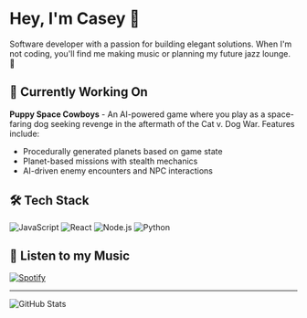# Hey, I'm Casey 👋
Software developer with a passion for building elegant solutions. When I'm not coding, you'll find me making music or planning my future jazz lounge. 🎷

## 🚀 Currently Working On
**Puppy Space Cowboys** - An AI-powered game where you play as a space-faring dog seeking revenge in the aftermath of the Cat v. Dog War. Features include:
- Procedurally generated planets based on game state
- Planet-based missions with stealth mechanics
- AI-driven enemy encounters and NPC interactions
  
## 🛠️ Tech Stack
![JavaScript](https://img.shields.io/badge/-JavaScript-F7DF1E?style=flat-square&logo=javascript&logoColor=black)
![React](https://img.shields.io/badge/-React-61DAFB?style=flat-square&logo=react&logoColor=black)
![Node.js](https://img.shields.io/badge/-Node.js-339933?style=flat-square&logo=node.js&logoColor=white)
![Python](https://img.shields.io/badge/-Python-3776AB?style=flat-square&logo=python&logoColor=white)

## 🎵 Listen to my Music
[![Spotify](https://img.shields.io/badge/Spotify-1DB954?style=for-the-badge&logo=spotify&logoColor=white)](https://open.spotify.com/artist/7xLuS4SFU1pSAi6RxXgtWE?si=412634ea0c8e4471)

---
<p align="left">
  <img src="https://github-readme-stats.vercel.app/api?username=caseybarajas33&show_icons=true&theme=dark" alt="GitHub Stats" />
</p>
